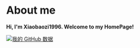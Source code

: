 # About me
**Hi, I'm Xiaobaozi1996. Welcome to my HomePage!**

[![我的 GitHub 数据](https://github-readme-stats.vercel.app/api?username=xiaobaozi1996)]()
